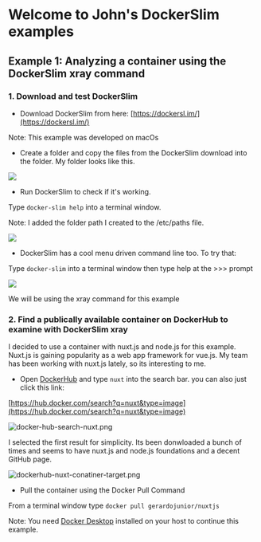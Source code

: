 
# Welcome to John's DockerSlim examples

## Example 1: Analyzing a container using the DockerSlim xray command  

 ### 1. Download and test DockerSlim

 - Download DockerSlim from here: [https://dockersl.im/](https://dockersl.im/)

Note: This example was developed on macOs 

- Create a folder and copy the files from the DockerSlim download into the folder. My folder looks like this.

![]({{site.baseurl}}//dockerslim-folder.png)


- Run DockerSlim to check if it's working. 

Type `docker-slim help` into a terminal window.

Note: I added the folder path I created to the /etc/paths file.

![]({{site.baseurl}}//dockerslim-basic-help.png)

- DockerSlim has a cool menu driven command line too. To try that:

Type `docker-slim` into a terminal window then type help at the >>> prompt

![]({{site.baseurl}}//dockerslim-help-menu.png)

We will be using the xray command for this example


 ### 2. Find a publically available container on DockerHub to examine with DockerSlim xray
 
 I decided to use a container with nuxt.js and node.js for this example. Nuxt.js is gaining popularity as a web app framework for vue.js. My team has been working with nuxt.js lately, so its interesting to me.
 

 - Open [DockerHub](https://hub.docker.com/) and type `nuxt` into the search bar. you can also just click this link:
 
 [https://hub.docker.com/search?q=nuxt&type=image](https://hub.docker.com/search?q=nuxt&type=image)


![docker-hub-search-nuxt.png]({{site.baseurl}}/docker-hub-search-nuxt.png)

I selected the first result for simplicity. Its been donwloaded a bunch of times and seems to have nuxt.js and node.js foundations and a decent GitHub page.

![dockerhub-nuxt-conatiner-target.png]({{site.baseurl}}/dockerhub-nuxt-conatiner-target.png)

- Pull the container using the Docker Pull Command

From a terminal window type `docker pull gerardojunior/nuxtjs`

Note: You need [Docker Desktop](https://www.docker.com/products/docker-desktop) installed on your host to continue this example.











